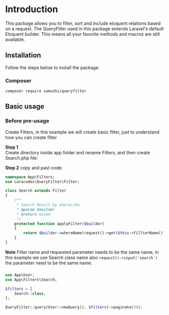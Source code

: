 # Introduction

This package allows you to filter, sort and include eloquent relations based on a request. The QueryFilter used in this package extends Laravel's default Eloquent builder. This means all your favorite methods and macros are still available.

## Installation

Follow the steps below to install the package.
### Composer
```
composer require samushi/queryfilter
```

## Basic usage

### Before pre-usage
Create Filters, in this example we will create basic filter, just to understand how you can create filter

**Step 1**  
Create directory inside app folder and rename Filters, and then create Search.php file:

**Step 2** copy and past code:
```php
namespace App\Filters;
use Laracodes\QueryFilter\Filter;

class Search extends Filter
{
    /**
     * Search Result by whereLike
     * @param $builder
     * @return mixed
     */
    protected function applyFilter($builder)
    {
        return $builder->whereName(request()->get($this->fillterName()));
    }
}
```

**Note** Filter name and requested parameter needs to be the same name, in this example we use Search class name also `request()->input('search')` the parameter need to be the same name.

### 
```php
use App\User;
use App\Filters\Search;

$filters = [
    Search::class,
];

QueryFilter::query(User::newQuery(), $filters)->paginate(10);

``` 
